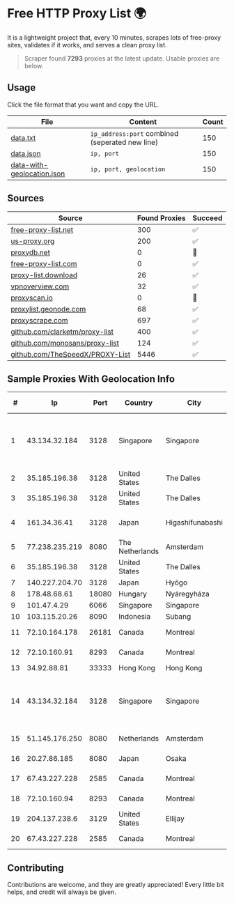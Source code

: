 
# Free HTTP Proxy List 🌍

It is a lightweight project that, every 10 minutes, scrapes lots of free-proxy sites, validates if it works, and serves a clean proxy list.


> Scraper found **7293** proxies at the latest update. Usable proxies are below.

## Usage

Click the file format that you want and copy the URL.


|File|Content|Count|
|----|-------|-----|
|[data.txt](https://raw.githubusercontent.com/themiralay/Proxy-List-World/master/data.txt)|`ip_address:port` combined (seperated new line)|150|
|[data.json](https://raw.githubusercontent.com/themiralay/Proxy-List-World/master/data.json)|`ip, port`|150|
|[data-with-geolocation.json](https://raw.githubusercontent.com/themiralay/Proxy-List-World/master/data-with-geolocation.json)|`ip, port, geolocation`|150|

## Sources

|Source|Found Proxies|Succeed|
|------|-------------|-------|
|[free-proxy-list.net](https://free-proxy-list.net)|300|✅|
|[us-proxy.org](https://www.us-proxy.org)|200|✅|
|[proxydb.net](http://proxydb.net)|0|🚫|
|[free-proxy-list.com](https://free-proxy-list.com/?page=&port=&type%5B%5D=http&type%5B%5D=https&up_time=0&search=Search)|0|✅|
|[proxy-list.download](https://www.proxy-list.download/HTTP)|26|✅|
|[vpnoverview.com](https://vpnoverview.com/privacy/anonymous-browsing/free-proxy-servers)|32|✅|
|[proxyscan.io](https://www.proxyscan.io)|0|🚫|
|[proxylist.geonode.com](https://proxylist.geonode.com/api/proxy-list?limit=300&page=1&sort_by=lastChecked&sort_type=desc&protocols=http,https)|68|✅|
|[proxyscrape.com](https://api.proxyscrape.com/v2/?request=displayproxies&protocol=http&timeout=10000&country=all&ssl=all&anonymity=all)|697|✅|
|[github.com/clarketm/proxy-list](https://raw.githubusercontent.com/clarketm/proxy-list/master/proxy-list-raw.txt)|400|✅|
|[github.com/monosans/proxy-list](https://raw.githubusercontent.com/monosans/proxy-list/main/proxies/http.txt)|124|✅|
|[github.com/TheSpeedX/PROXY-List](https://raw.githubusercontent.com/TheSpeedX/PROXY-List/master/http.txt)|5446|✅|


## Sample Proxies With Geolocation Info

|#|Ip|Port|Country|City|Internet Service Provider|
|-|--|----|-------|----|-------------------------|
|1|43.134.32.184|3128|Singapore|Singapore|Shenzhen Tencent Computer Systems Company Limited|
|2|35.185.196.38|3128|United States|The Dalles|Google LLC|
|3|35.185.196.38|3128|United States|The Dalles|Google LLC|
|4|161.34.36.41|3128|Japan|Higashifunabashi|NTT PC Communications, Inc.|
|5|77.238.235.219|8080|The Netherlands|Amsterdam|Servers Tech Fzco|
|6|35.185.196.38|3128|United States|The Dalles|Google LLC|
|7|140.227.204.70|3128|Japan|Hyōgo|InfoSphere|
|8|178.48.68.61|18080|Hungary|Nyáregyháza|UPC|
|9|101.47.4.29|6066|Singapore|Singapore|Byteplus Pte. Ltd.|
|10|103.115.20.26|8090|Indonesia|Subang|PMYNET|
|11|72.10.164.178|26181|Canada|Montreal|GloboTech Communications|
|12|72.10.160.91|8293|Canada|Montreal|GloboTech Communications|
|13|34.92.88.81|33333|Hong Kong|Hong Kong|Google LLC|
|14|43.134.32.184|3128|Singapore|Singapore|Shenzhen Tencent Computer Systems Company Limited|
|15|51.145.176.250|8080|Netherlands|Amsterdam|Microsoft Corporation|
|16|20.27.86.185|8080|Japan|Osaka|Microsoft Corporation|
|17|67.43.227.228|2585|Canada|Montreal|GloboTech Communications|
|18|72.10.160.94|8293|Canada|Montreal|GloboTech Communications|
|19|204.137.238.6|3129|United States|Ellijay|Apogee Telecom Inc.|
|20|67.43.227.228|2585|Canada|Montreal|GloboTech Communications|



## Contributing

Contributions are welcome, and they are greatly appreciated! Every
little bit helps, and credit will always be given.


